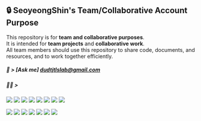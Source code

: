 ## 🔒 SeoyeongShin's Team/Collaborative Account Purpose  
  
This repository is for **team and collaborative purposes**.  
It is intended for **team projects** and **collaborative work**.  
All team members should use this repository to share code, documents, and resources, and to work together efficiently.  


  
<!--
**SeoyeongShin/SeoyeongShin** is a ✨ _special_ ✨ repository because its `README.md` (this file) appears on your GitHub profile.

Here are some ideas to get you started:

- 🔭 I’m currently working on ...
- 🌱 I’m currently learning ...
- 👯 I’m looking to collaborate on ...
- 🤔 I’m looking for help with ...
- 💬 Ask me about ...
- 📫 How to reach me: ...
- 😄 Pronouns: ...
- ⚡ Fun fact: ...
-->
##### 📧 > [Ask me] *dudtjtlslab@gmail.com*   
  
  
##### 👩‍💻 >  
<img src="https://img.shields.io/badge/Python-3776AB?style=for-the-badge&logo=Python&logoColor=white"> <img src="https://img.shields.io/badge/mysql-4479A1?style=for-the-badge&logo=mysql&logoColor=white"> <img src="https://img.shields.io/badge/linux-FCC624?style=for-the-badge&logo=linux&logoColor=black"> <img src="https://img.shields.io/badge/Java-007396?style=for-the-badge&logo=java&logoColor=white"> <img src="https://img.shields.io/badge/Android%20Studio-3DDC84?style=for-the-badge&logo=android-studio&logoColor=white"> <img src="https://img.shields.io/badge/XML-FF5722?style=for-the-badge&logo=xml&logoColor=white"> <img src="https://img.shields.io/badge/PHP-777BB4?style=for-the-badge&logo=PHP&logoColor=white"> <img src="https://img.shields.io/badge/HTML-E34F26?style=for-the-badge&logo=HTML5&logoColor=white">  
 
<img src="https://img.shields.io/badge/JavaScript-F7DF1C?style=for-the-badge&logo=JavaScript&logoColor=black"> <img src="https://img.shields.io/badge/OpenAI-000000?style=for-the-badge&logo=openai&logoColor=white"> <img src="https://img.shields.io/badge/C-A8B9CC?style=for-the-badge&logo=c&logoColor=white"> <img src="https://img.shields.io/badge/C++-00599C?style=for-the-badge&logo=c%2B%2B&logoColor=white"> <img src="https://img.shields.io/badge/MFC-1F77B4?style=for-the-badge&logo=Microsoft&logoColor=white"> <img src="https://img.shields.io/badge/Arduino-00979D?style=for-the-badge&logo=arduino&logoColor=white"> <img src="https://img.shields.io/badge/JSON-000000?style=for-the-badge&logo=json&logoColor=white">


